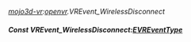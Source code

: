 _[mojo3d-vr](../../modules/mojo3d-vr/mojo3d-vr-module.md):[openvr](openvr:).VREvent\_WirelessDisconnect_
##### Const VREvent\_WirelessDisconnect:[EVREventType](../../modules/mojo3d-vr/openvr-evreventtype.md)
